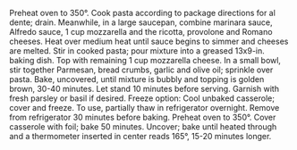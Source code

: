 Preheat oven to 350°. Cook pasta according to package directions for al dente; drain.
Meanwhile, in a large saucepan, combine marinara sauce, Alfredo sauce, 1 cup mozzarella and the ricotta, provolone and Romano cheeses. Heat over medium heat until sauce begins to simmer and cheeses are melted. Stir in cooked pasta; pour mixture into a greased 13x9-in. baking dish. Top with remaining 1 cup mozzarella cheese.
In a small bowl, stir together Parmesan, bread crumbs, garlic and olive oil; sprinkle over pasta.
Bake, uncovered, until mixture is bubbly and topping is golden brown, 30-40 minutes. Let stand 10 minutes before serving. Garnish with fresh parsley or basil if desired.
Freeze option: Cool unbaked casserole; cover and freeze. To use, partially thaw in refrigerator overnight. Remove from refrigerator 30 minutes before baking. Preheat oven to 350°. Cover casserole with foil; bake 50 minutes. Uncover; bake until heated through and a thermometer inserted in center reads 165°, 15-20 minutes longer.